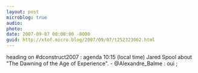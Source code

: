```yaml
---
layout: post
microblog: true
audio: 
photo: 
date: 2007-09-07 00:00:00 -0000
guid: http://xtof.micro.blog/2007/09/07/t252323062.html
---
```

heading on #dconstruct2007 : agenda 10:15 (local time) Jared Spool about "The Dawning of the Age of Experience". -  @Alexandre_Balme : oui ;

